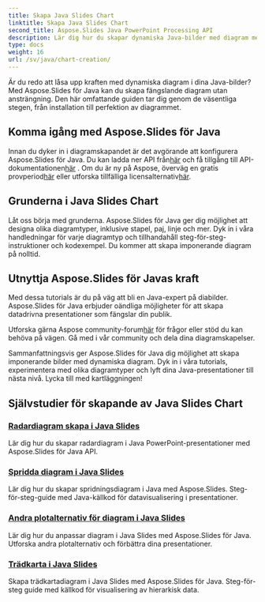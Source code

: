 ```yaml
---
title: Skapa Java Slides Chart
linktitle: Skapa Java Slides Chart
second_title: Aspose.Slides Java PowerPoint Processing API
description: Lär dig hur du skapar dynamiska Java-bilder med diagram med Aspose.Slides för Java. Våra omfattande tutorials guidar dig genom processen steg för steg.
type: docs
weight: 16
url: /sv/java/chart-creation/
---
```


Är du redo att låsa upp kraften med dynamiska diagram i dina Java-bilder? Med Aspose.Slides för Java kan du skapa fängslande diagram utan ansträngning. Den här omfattande guiden tar dig genom de väsentliga stegen, från installation till perfektion av diagrammet.

## Komma igång med Aspose.Slides för Java

 Innan du dyker in i diagramskapandet är det avgörande att konfigurera Aspose.Slides för Java. Du kan ladda ner API från[här](https://releases.aspose.com/slides/java/) och få tillgång till API-dokumentationen[här](https://reference.aspose.com/slides/java/) . Om du är ny på Aspose, överväg en gratis provperiod[här](https://releases.aspose.com/) eller utforska tillfälliga licensalternativ[här](https://purchase.aspose.com/temporary-license/).

## Grunderna i Java Slides Chart

Låt oss börja med grunderna. Aspose.Slides för Java ger dig möjlighet att designa olika diagramtyper, inklusive stapel, paj, linje och mer. Dyk in i våra handledningar för varje diagramtyp och tillhandahåll steg-för-steg-instruktioner och kodexempel. Du kommer att skapa imponerande diagram på nolltid.

## Utnyttja Aspose.Slides för Javas kraft

Med dessa tutorials är du på väg att bli en Java-expert på diabilder. Aspose.Slides för Java erbjuder oändliga möjligheter för att skapa datadrivna presentationer som fängslar din publik.

 Utforska gärna Aspose community-forum[här](https://forum.aspose.com/) för frågor eller stöd du kan behöva på vägen. Gå med i vår community och dela dina diagramskapelser.

Sammanfattningsvis ger Aspose.Slides för Java dig möjlighet att skapa imponerande bilder med dynamiska diagram. Dyk in i våra tutorials, experimentera med olika diagramtyper och lyft dina Java-presentationer till nästa nivå. Lycka till med kartläggningen!

## Självstudier för skapande av Java Slides Chart
### [Radardiagram skapa i Java Slides](./radar-chart-creating-java-slides/)
Lär dig hur du skapar radardiagram i Java PowerPoint-presentationer med Aspose.Slides för Java API.
### [Spridda diagram i Java Slides](./scattered-chart-java-slides/)
Lär dig hur du skapar spridningsdiagram i Java med Aspose.Slides. Steg-för-steg-guide med Java-källkod för datavisualisering i presentationer.
### [Andra plotalternativ för diagram i Java Slides](./second-plot-options-charts-java-slides/)
Lär dig hur du anpassar diagram i Java Slides med Aspose.Slides för Java. Utforska andra plotalternativ och förbättra dina presentationer.
### [Trädkarta i Java Slides](./tree-map-chart-java-slides/)
Skapa trädkartadiagram i Java Slides med Aspose.Slides för Java. Steg-för-steg guide med källkod för visualisering av hierarkisk data.